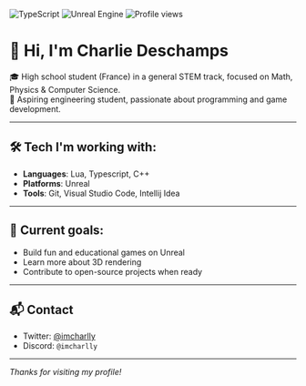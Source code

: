 ![TypeScript](https://img.shields.io/badge/TypeScript-3178c6?style=for-the-badge&logo=typescript&logoColor=white)
![Unreal Engine](https://img.shields.io/badge/unrealengine-%23313131.svg?style=for-the-badge&logo=unrealengine&logoColor=white)
![Profile views](https://visitor-badge.laobi.icu/badge?page_id=imcharlly.imcharlly)
# 👋 Hi, I'm Charlie Deschamps

🎓 High school student (France) in a general STEM track, focused on Math, Physics & Computer Science.  
🎯 Aspiring engineering student, passionate about programming and game development.  

---

## 🛠️ Tech I'm working with:
- **Languages**: Lua, Typescript, C++
- **Platforms**: Unreal
- **Tools**: Git, Visual Studio Code, Intellij Idea

---

## 📌 Current goals:
- Build fun and educational games on Unreal
- Learn more about 3D rendering
- Contribute to open-source projects when ready

---

## 📬 Contact
- Twitter: [@imcharlly](https://twitter.com/imcharlly)
- Discord: `@imcharlly`

---

*Thanks for visiting my profile!*
